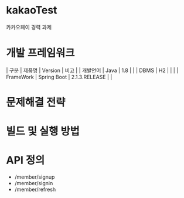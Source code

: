 # kakaoTest
카카오페이 경력 과제

# 개발 프레임워크 
| 구분 | 제품명 | Version | 비고 |
| 개발언어 | Java | 1.8 | |
| DBMS | H2 | | | 
| FrameWork | Spring Boot | 2.1.3.RELEASE | |

# 문제해결 전략

# 빌드 및 실행 방법

# API 정의
- /member/signup 
- /member/signin
- /member/refresh

